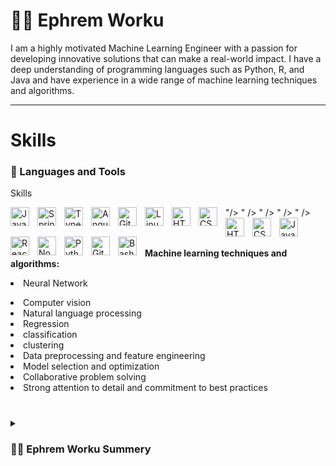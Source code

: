 # 🏄‍♂️ Ephrem Worku



I am a highly motivated Machine Learning Engineer with a passion for developing innovative solutions that can make a real-world impact. I have a deep understanding of programming languages such as Python, R, and Java and have experience in a wide range of machine learning techniques and algorithms.
   

---
<h1>Skills</h1>

### 🧰 Languages and Tools
Skills

<img align="left" alt="Java" width="30px" style="padding-right:10px;" src="https://cdn.jsdelivr.net/gh/devicons/devicon/icons/python/python-original.svg" />
          "/>
<img align="left" alt="Spring" width="30px" style="padding-right:10px;" src="https://cdn.jsdelivr.net/gh/devicons/devicon/icons/docker/docker-original-wordmark.svg" />
          " />
<img align="left" alt="TypeScript" width="30px" style="padding-right:10px;" src="https://cdn.jsdelivr.net/gh/devicons/devicon/icons/cplusplus/cplusplus-original.svg" />
          " />
<img align="left" alt="Angular" width="30px" style="padding-right:10px;" src="https://cdn.jsdelivr.net/gh/devicons/devicon/icons/sqlite/sqlite-original-wordmark.svg" />
          " />
<img align="left" alt="Git" width="30px" style="padding-right:10px;" src="https://cdn.jsdelivr.net/gh/devicons/devicon/icons/git/git-original.svg" />
<img align="left" alt="Linux" width="30px" style="padding-right:10px;" src="https://cdn.jsdelivr.net/gh/devicons/devicon/icons/linux/linux-original.svg" />
<img align="left" alt="HTML" width="30px" style="padding-right:10px;" src="https://cdn.jsdelivr.net/gh/devicons/devicon/icons/microsoftsqlserver/microsoftsqlserver-plain-wordmark.svg" />
          " />
<img align="left" alt="CSS" width="30px" style="padding-right:10px;" src="https://cdn.jsdelivr.net/gh/devicons/devicon/icons/django/django-plain-wordmark.svg" />

<img align="left" alt="HTML" width="30px" style="padding-right:10px;" src="https://cdn.jsdelivr.net/gh/devicons/devicon/icons/html5/html5-plain.svg" />
<img align="left" alt="CSS" width="30px" style="padding-right:10px;" src="https://cdn.jsdelivr.net/gh/devicons/devicon/icons/css3/css3-plain.svg" />
<img align="left" alt="JavaScript" width="30px" style="padding-right:10px;" src="https://cdn.jsdelivr.net/gh/devicons/devicon/icons/javascript/javascript-plain.svg" />
<img align="left" alt="React" width="30px" style="padding-right:10px;" src="https://cdn.jsdelivr.net/gh/devicons/devicon/icons/react/react-original.svg" />
<img align="left" alt="NodeJS" width="30px" style="padding-right:10px;" src="https://cdn.jsdelivr.net/gh/devicons/devicon/icons/nodejs/nodejs-original.svg" />
<img align="left" alt="Python" width="30px" style="padding-right:10px;" src="https://cdn.jsdelivr.net/gh/devicons/devicon/icons/python/python-plain.svg" />
<img align="left" alt="GitHub" width="30px" style="padding-right:10px;" src="https://cdn.jsdelivr.net/gh/devicons/devicon/icons/github/github-original.svg" />
<img align="left" alt="Bash" width="30px" style="padding-right:10px;" src="https://cdn.jsdelivr.net/gh/devicons/devicon/icons/bash/bash-original.svg" />
<br />
<br>



<br/>

<b>Machine learning techniques and algorithms: </b> <li> Neural Network</li> 
<li> Computer vision</li> 
<li> Natural language processing</li> 
<li> Regression</li> 
<li> classification</li> 
<li> clustering</li> 
<li> Data preprocessing and feature engineering</li> 

<li>Model selection and optimization
<li>Collaborative problem solving
<li>Strong attention to detail and commitment to best practices

<!-- ![GitHub Streak](https://streak-stats.demolab.com?user=ForrestKnight&theme=gruvbox&border_radius=4.5) -->

#

<details>
 <summary><h3>👨‍💻 Ephrem Worku Summery</h3></summary>
   As a Machine Learning and AI Engineer, I possess the technical expertise and experience necessary to design and develop advanced machine learning and artificial intelligence solutions that can provide valuable insights and predictions from complex data sets. My expertise includes programming languages such as Python, R, and Java, as well as a wide range of machine learning techniques and algorithms.

My experience includes developing models for applications such as natural language processing, computer vision, and predictive modeling. I have a deep understanding of data preprocessing, feature engineering, model training, and evaluation, and am committed to staying up-to-date with the latest advancements in the field.

In addition to my technical skills, I am a collaborative problem solver who can work effectively in cross-functional teams to achieve project goals. I am also committed to best practices, with my work demonstrating a strong attention to detail, code organization, and version control.

Overall, my experience as a Machine Learning and AI Engineer, coupled with my dedication to developing innovative solutions, make me an ideal candidate for roles in machine learning and artificial intelligence. I am confident that my expertise and passion will make a positive impact on any project or team, and I look forward to the opportunity to continue growing and contributing to the field of machine learning and AI.

[website]: https://fkcodes.com
[youtube]: https://youtube.com/fknight
